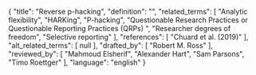 {
    "title": "Reverse p-hacking",
    "definition": "",
    "related_terms": [
        "Analytic flexibility",
        "HARKing",
        "P-hacking",
        "Questionable Research Practices or Questionable Reporting Practices (QRPs) ",
        "Researcher degrees of freedom",
        "Selective reporting"
    ],
    "references": [
        "Chuard et al. (2019)"
    ],
    "alt_related_terms": [
        null
    ],
    "drafted_by": [
        "Robert M. Ross"
    ],
    "reviewed_by": [
        "Mahmoud Elsherif",
        "Alexander Hart",
        "Sam Parsons",
        "Timo Roettger"
    ],
    "language": "english"
}
